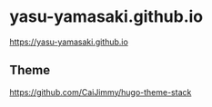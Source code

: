 # yasu-yamasaki.github.io
https://yasu-yamasaki.github.io

## Theme
https://github.com/CaiJimmy/hugo-theme-stack

